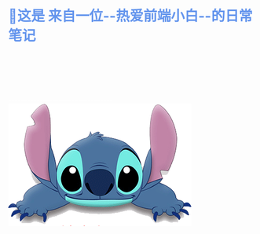 
<font color=CornflowerBlue> <h1>🙆‍这是 来自一位--热爱前端小白--的日常笔记 </h1>
</font>
<br>
<br>
<br>
<br>
<br>
<font color=white>---------------------------------</font>
![logo](_media/img/boss.png)


